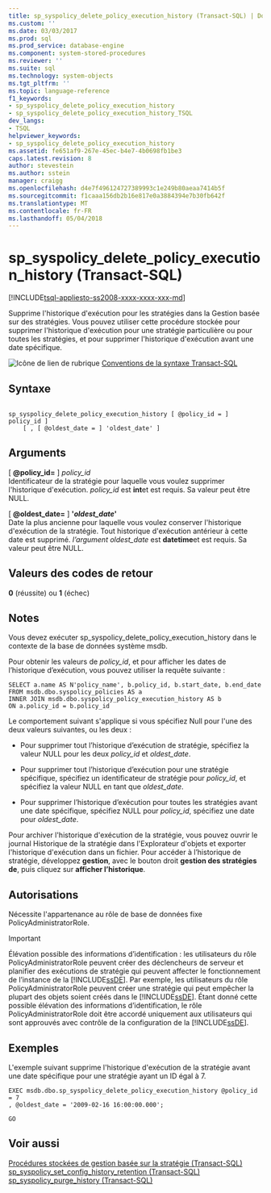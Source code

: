 ```yaml
---
title: sp_syspolicy_delete_policy_execution_history (Transact-SQL) | Documents Microsoft
ms.custom: ''
ms.date: 03/03/2017
ms.prod: sql
ms.prod_service: database-engine
ms.component: system-stored-procedures
ms.reviewer: ''
ms.suite: sql
ms.technology: system-objects
ms.tgt_pltfrm: ''
ms.topic: language-reference
f1_keywords:
- sp_syspolicy_delete_policy_execution_history
- sp_syspolicy_delete_policy_execution_history_TSQL
dev_langs:
- TSQL
helpviewer_keywords:
- sp_syspolicy_delete_policy_execution_history
ms.assetid: fe651af9-267e-45ec-b4e7-4b0698fb1be3
caps.latest.revision: 8
author: stevestein
ms.author: sstein
manager: craigg
ms.openlocfilehash: d4e7f496124727389993c1e249b80aeaa7414b5f
ms.sourcegitcommit: f1caaa156db2b16e817e0a3884394e7b30fb642f
ms.translationtype: MT
ms.contentlocale: fr-FR
ms.lasthandoff: 05/04/2018
---
```

# <a name="spsyspolicydeletepolicyexecutionhistory-transact-sql"></a>sp_syspolicy_delete_policy_execution_history (Transact-SQL)
[!INCLUDE[tsql-appliesto-ss2008-xxxx-xxxx-xxx-md](../../includes/tsql-appliesto-ss2008-xxxx-xxxx-xxx-md.md)]

  Supprime l'historique d'exécution pour les stratégies dans la Gestion basée sur des stratégies. Vous pouvez utiliser cette procédure stockée pour supprimer l'historique d'exécution pour une stratégie particulière ou pour toutes les stratégies, et pour supprimer l'historique d'exécution avant une date spécifique.  
  
 ![Icône de lien de rubrique](../../database-engine/configure-windows/media/topic-link.gif "Icône lien de rubrique") [Conventions de la syntaxe Transact-SQL](../../t-sql/language-elements/transact-sql-syntax-conventions-transact-sql.md)  
  
## <a name="syntax"></a>Syntaxe  
  
```  
  
sp_syspolicy_delete_policy_execution_history [ @policy_id = ] policy_id ]  
    [ , [ @oldest_date = ] 'oldest_date' ]  
```  
  
## <a name="arguments"></a>Arguments  
 [  **@policy_id=** ] *policy_id*  
 Identificateur de la stratégie pour laquelle vous voulez supprimer l'historique d'exécution. *policy_id* est **int**et est requis. Sa valeur peut être NULL.  
  
 [  **@oldest_date=** ] **'***oldest_date***'**  
 Date la plus ancienne pour laquelle vous voulez conserver l'historique d'exécution de la stratégie. Tout historique d'exécution antérieur à cette date est supprimé. *l’argument oldest_date* est **datetime**et est requis. Sa valeur peut être NULL.  
  
## <a name="return-code-values"></a>Valeurs des codes de retour  
 **0** (réussite) ou **1** (échec)  
  
## <a name="remarks"></a>Notes  
 Vous devez exécuter sp_syspolicy_delete_policy_execution_history dans le contexte de la base de données système msdb.  
  
 Pour obtenir les valeurs de *policy_id*, et pour afficher les dates de l’historique d’exécution, vous pouvez utiliser la requête suivante :  
  
```  
SELECT a.name AS N'policy_name', b.policy_id, b.start_date, b.end_date  
FROM msdb.dbo.syspolicy_policies AS a   
INNER JOIN msdb.dbo.syspolicy_policy_execution_history AS b  
ON a.policy_id = b.policy_id  
```  
  
 Le comportement suivant s'applique si vous spécifiez Null pour l'une des deux valeurs suivantes, ou les deux :  
  
-   Pour supprimer tout l’historique d’exécution de stratégie, spécifiez la valeur NULL pour les deux *policy_id* et *oldest_date*.  
  
-   Pour supprimer tout l’historique d’exécution pour une stratégie spécifique, spécifiez un identificateur de stratégie pour *policy_id*, et spécifiez la valeur NULL en tant que *oldest_date*.  
  
-   Pour supprimer l’historique d’exécution pour toutes les stratégies avant une date spécifique, spécifiez NULL pour *policy_id*, spécifiez une date pour *oldest_date*.  
  
 Pour archiver l'historique d'exécution de la stratégie, vous pouvez ouvrir le journal Historique de la stratégie dans l'Explorateur d'objets et exporter l'historique d'exécution dans un fichier. Pour accéder à l’historique de stratégie, développez **gestion**, avec le bouton droit **gestion des stratégies de**, puis cliquez sur **afficher l’historique**.  
  
## <a name="permissions"></a>Autorisations  
 Nécessite l'appartenance au rôle de base de données fixe PolicyAdministratorRole.  
  
> [!IMPORTANT]  
>  Élévation possible des informations d’identification : les utilisateurs du rôle PolicyAdministratorRole peuvent créer des déclencheurs de serveur et planifier des exécutions de stratégie qui peuvent affecter le fonctionnement de l’instance de la [!INCLUDE[ssDE](../../includes/ssde-md.md)]. Par exemple, les utilisateurs du rôle PolicyAdministratorRole peuvent créer une stratégie qui peut empêcher la plupart des objets soient créés dans le [!INCLUDE[ssDE](../../includes/ssde-md.md)]. Étant donné cette possible élévation des informations d’identification, le rôle PolicyAdministratorRole doit être accordé uniquement aux utilisateurs qui sont approuvés avec contrôle de la configuration de la [!INCLUDE[ssDE](../../includes/ssde-md.md)].  
  
## <a name="examples"></a>Exemples  
 L'exemple suivant supprime l'historique d'exécution de la stratégie avant une date spécifique pour une stratégie ayant un ID égal à 7.  
  
```  
EXEC msdb.dbo.sp_syspolicy_delete_policy_execution_history @policy_id = 7  
, @oldest_date = '2009-02-16 16:00:00.000';  
  
GO  
```  
  
## <a name="see-also"></a>Voir aussi  
 [Procédures stockées de gestion basée sur la stratégie &#40;Transact-SQL&#41;](../../relational-databases/system-stored-procedures/policy-based-management-stored-procedures-transact-sql.md)   
 [sp_syspolicy_set_config_history_retention &#40;Transact-SQL&#41;](../../relational-databases/system-stored-procedures/sp-syspolicy-set-config-history-retention-transact-sql.md)   
 [sp_syspolicy_purge_history &#40;Transact-SQL&#41;](../../relational-databases/system-stored-procedures/sp-syspolicy-purge-history-transact-sql.md)  
  
  
